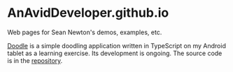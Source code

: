 # AnAvidDeveloper.github.io
Web pages for Sean Newton's demos, examples, etc.

[Doodle](/doodle/) is a simple doodling application 
written in TypeScript on my Android tablet as a 
learning exercise.  Its development is ongoing.
The source code is in the 
[repository](https://github.com/AnAvidDeveloper/Doodle).
